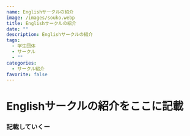 ```yaml
---
name: Englishサークルの紹介
image: /images/souko.webp
title: Englishサークルの紹介
date: ""
description: Englishサークルの紹介
tags:
  - 学生団体
  - サークル
  - ""
categories:
  - サークル紹介
favorite: false
---
```


# Englishサークルの紹介をここに記載

### 記載していくー

